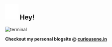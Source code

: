 ## <img src="wave.svg" alt="wave" height=50> Hey! 

<img src="terminal.svg" height=300 width=700 alt="terminal">

**Checkout my personal blogsite @ [curiousone.in](https://curiousone.in)**
